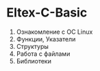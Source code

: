 # Eltex-C-Basic
1. Ознакомление с ОС Linux
2. Функции, Указатели
3. Структуры
4. Работа с файлами
5. Библиотеки
